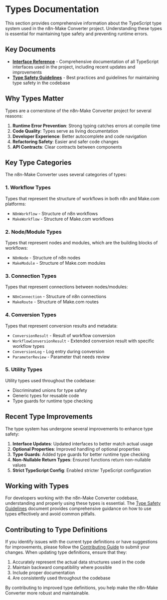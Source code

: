 # Types Documentation

This section provides comprehensive information about the TypeScript type system used in the n8n-Make Converter project. Understanding these types is essential for maintaining type safety and preventing runtime errors.

## Key Documents

- [**Interface Reference**](./interfaces.md) - Comprehensive documentation of all TypeScript interfaces used in the project, including recent updates and improvements
- [**Type Safety Guidelines**](./type-safety.md) - Best practices and guidelines for maintaining type safety in the codebase

## Why Types Matter

Types are a cornerstone of the n8n-Make Converter project for several reasons:

1. **Runtime Error Prevention**: Strong typing catches errors at compile time
2. **Code Quality**: Types serve as living documentation
3. **Developer Experience**: Better autocomplete and code navigation
4. **Refactoring Safety**: Easier and safer code changes
5. **API Contracts**: Clear contracts between components

## Key Type Categories

The n8n-Make Converter uses several categories of types:

### 1. Workflow Types

Types that represent the structure of workflows in both n8n and Make.com platforms:

- `N8nWorkflow` - Structure of n8n workflows
- `MakeWorkflow` - Structure of Make.com workflows

### 2. Node/Module Types

Types that represent nodes and modules, which are the building blocks of workflows:

- `N8nNode` - Structure of n8n nodes
- `MakeModule` - Structure of Make.com modules

### 3. Connection Types

Types that represent connections between nodes/modules:

- `N8nConnection` - Structure of n8n connections
- `MakeRoute` - Structure of Make.com routes

### 4. Conversion Types

Types that represent conversion results and metadata:

- `ConversionResult` - Result of workflow conversion
- `WorkflowConversionResult` - Extended conversion result with specific workflow types
- `ConversionLog` - Log entry during conversion
- `ParameterReview` - Parameter that needs review

### 5. Utility Types

Utility types used throughout the codebase:

- Discriminated unions for type safety
- Generic types for reusable code
- Type guards for runtime type checking

## Recent Type Improvements

The type system has undergone several improvements to enhance type safety:

1. **Interface Updates**: Updated interfaces to better match actual usage
2. **Optional Properties**: Improved handling of optional properties
3. **Type Guards**: Added type guards for better runtime type checking
4. **Non-Nullable Return Types**: Ensured functions return non-nullable values
5. **Strict TypeScript Config**: Enabled stricter TypeScript configuration

## Working with Types

For developers working with the n8n-Make Converter codebase, understanding and properly using these types is essential. The [Type Safety Guidelines](./type-safety.md) document provides comprehensive guidance on how to use types effectively and avoid common pitfalls.

## Contributing to Type Definitions

If you identify issues with the current type definitions or have suggestions for improvements, please follow the [Contributing Guide](../development/contributing.md) to submit your changes. When updating type definitions, ensure that they:

1. Accurately represent the actual data structures used in the code
2. Maintain backward compatibility where possible
3. Include proper documentation
4. Are consistently used throughout the codebase

By contributing to improved type definitions, you help make the n8n-Make Converter more robust and maintainable. 